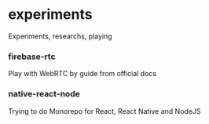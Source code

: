 # experiments
Experiments, researchs, playing

### firebase-rtc
Play with WebRTC by guide from official docs

### native-react-node
Trying to do Monorepo for React, React Native and NodeJS
